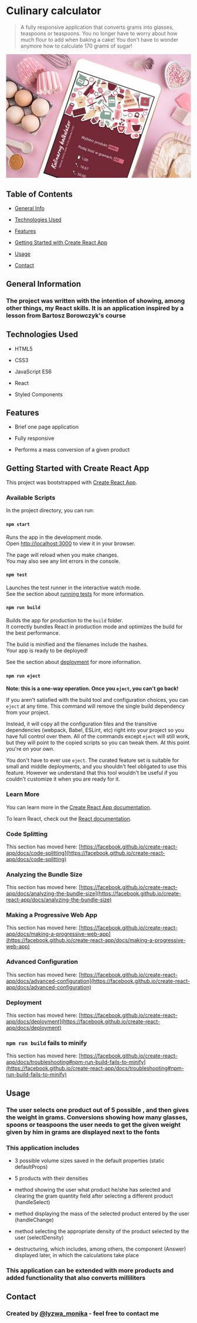# Culinary calculator

> A fully responsive application that converts grams into glasses, teaspoons or teaspoons. You no longer have to worry about how much flour to add when baking a cake! You don't have to wonder anymore how to calculate 170 grams of sugar!

![Example screenshot](src/images/view.jpg)

## Table of Contents

* [General Info](#general-information)

* [Technologies Used](#technologies-used)

* [Features](#features)

* [Getting Started with Create React App](#getting-started-with-create-react-app)

* [Usage](#usage)

* [Contact](#contact)

## General Information

### The project was written with the intention of showing, among other things, my React skills. It is an application inspired by a lesson from Bartosz Borowczyk's course

## Technologies Used

* HTML5

* CSS3

* JavaScript ES6

* React

* Styled Components

## Features

* Brief one page application

* Fully responsive

* Performs a mass conversion of a given product

## Getting Started with Create React App

This project was bootstrapped with [Create React App](https://github.com/facebook/create-react-app).

### Available Scripts

In the project directory, you can run:

#### `npm start`

Runs the app in the development mode.\
Open [http://localhost:3000](http://localhost:3000) to view it in your browser.

The page will reload when you make changes.\
You may also see any lint errors in the console.

#### `npm test`

Launches the test runner in the interactive watch mode.\
See the section about [running tests](https://facebook.github.io/create-react-app/docs/running-tests) for more information.

#### `npm run build`

Builds the app for production to the `build` folder.\
It correctly bundles React in production mode and optimizes the build for the best performance.

The build is minified and the filenames include the hashes.\
Your app is ready to be deployed!

See the section about [deployment](https://facebook.github.io/create-react-app/docs/deployment) for more information.

#### `npm run eject`

**Note: this is a one-way operation. Once you `eject`, you can't go back!**

If you aren't satisfied with the build tool and configuration choices, you can `eject` at any time. This command will remove the single build dependency from your project.

Instead, it will copy all the configuration files and the transitive dependencies (webpack, Babel, ESLint, etc) right into your project so you have full control over them. All of the commands except `eject` will still work, but they will point to the copied scripts so you can tweak them. At this point you're on your own.

You don't have to ever use `eject`. The curated feature set is suitable for small and middle deployments, and you shouldn't feel obligated to use this feature. However we understand that this tool wouldn't be useful if you couldn't customize it when you are ready for it.

### Learn More

You can learn more in the [Create React App documentation](https://facebook.github.io/create-react-app/docs/getting-started).

To learn React, check out the [React documentation](https://reactjs.org/).

### Code Splitting

This section has moved here: [https://facebook.github.io/create-react-app/docs/code-splitting](https://facebook.github.io/create-react-app/docs/code-splitting)

### Analyzing the Bundle Size

This section has moved here: [https://facebook.github.io/create-react-app/docs/analyzing-the-bundle-size](https://facebook.github.io/create-react-app/docs/analyzing-the-bundle-size)

### Making a Progressive Web App

This section has moved here: [https://facebook.github.io/create-react-app/docs/making-a-progressive-web-app](https://facebook.github.io/create-react-app/docs/making-a-progressive-web-app)

### Advanced Configuration

This section has moved here: [https://facebook.github.io/create-react-app/docs/advanced-configuration](https://facebook.github.io/create-react-app/docs/advanced-configuration)

### Deployment

This section has moved here: [https://facebook.github.io/create-react-app/docs/deployment](https://facebook.github.io/create-react-app/docs/deployment)

### `npm run build` fails to minify

This section has moved here: [https://facebook.github.io/create-react-app/docs/troubleshooting#npm-run-build-fails-to-minify](https://facebook.github.io/create-react-app/docs/troubleshooting#npm-run-build-fails-to-minify)

## Usage

### The user selects one product out of 5 possible , and then gives the weight in grams. Conversions showing how many glasses, spoons or teaspoons the user needs to get the given weight given by him in grams are displayed next to the fonts

### This application includes

* 3 possible volume sizes saved in the default properties (static defaultProps)

* 5 products with their densities

* method showing the user what product he/she has selected and clearing the gram quantity field after selecting a different product (handleSelect)

* method displaying the mass of the selected product entered by the user (handleChange)

* method selecting the appropriate density of the product selected by the user (selectDensity)

* destructuring, which includes, among others, the component (Answer) displayed later, in which the calculations take place

### This application can be extended with more products and added functionality that also converts milliliters

## Contact

### Created by [@lyzwa_monika](https://twitter.com/lyzwa_monika) - feel free to contact me